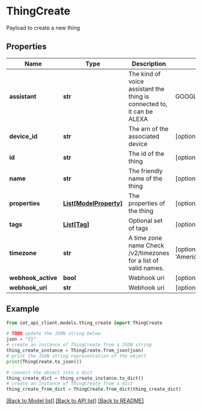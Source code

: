# ThingCreate

Payload to create a new thing

## Properties

Name | Type | Description | Notes
------------ | ------------- | ------------- | -------------
**assistant** | **str** | The kind of voice assistant the thing is connected to, it can be ALEXA | GOOGLE | NONE | [optional] 
**device_id** | **str** | The arn of the associated device | [optional] 
**id** | **str** | The id of the thing | [optional] 
**name** | **str** | The friendly name of the thing | [optional] 
**properties** | [**List[ModelProperty]**](ModelProperty.md) | The properties of the thing | [optional] 
**tags** | [**List[Tag]**](Tag.md) | Optional set of tags | [optional] 
**timezone** | **str** | A time zone name Check /v2/timezones for a list of valid names. | [optional] [default to 'America/New_York']
**webhook_active** | **bool** | Webhook uri | [optional] 
**webhook_uri** | **str** | Webhook uri | [optional] 

## Example

```python
from iot_api_client.models.thing_create import ThingCreate

# TODO update the JSON string below
json = "{}"
# create an instance of ThingCreate from a JSON string
thing_create_instance = ThingCreate.from_json(json)
# print the JSON string representation of the object
print(ThingCreate.to_json())

# convert the object into a dict
thing_create_dict = thing_create_instance.to_dict()
# create an instance of ThingCreate from a dict
thing_create_from_dict = ThingCreate.from_dict(thing_create_dict)
```
[[Back to Model list]](../README.md#documentation-for-models) [[Back to API list]](../README.md#documentation-for-api-endpoints) [[Back to README]](../README.md)


